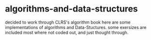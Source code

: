 # algorithms-and-data-structures
decided to work through CLRS's algorithm book here are some implementations of algorithms and Data-Stuctures.
some exersizes are included most where not coded out, and just thought through.
